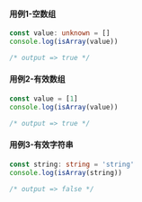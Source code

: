#### 用例1-空数组

```typescript
const value: unknown = []
console.log(isArray(value))

/* output => true */
```

#### 用例2-有效数组

```typescript
const value = [1]
console.log(isArray(value))

/* output => true */
```

#### 用例3-有效字符串

```typescript
const string: string = 'string'
console.log(isArray(string))

/* output => false */
```

